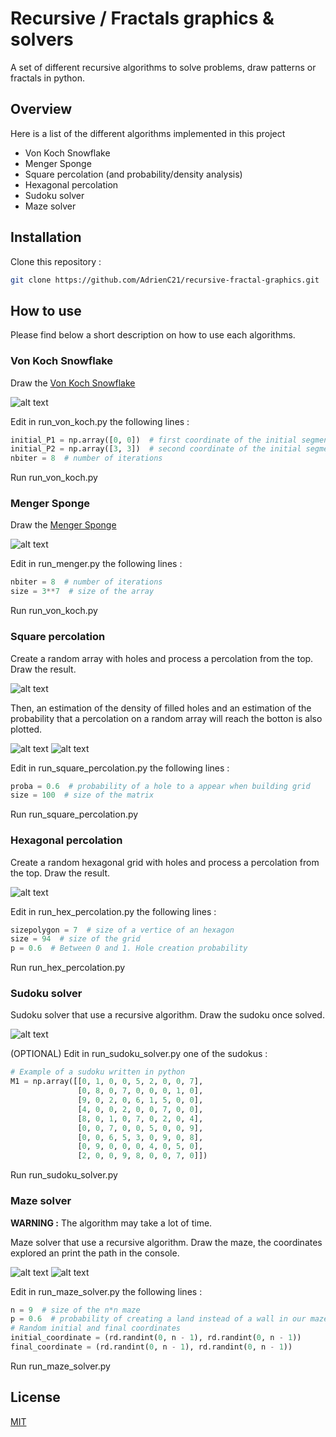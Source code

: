 # Recursive / Fractals graphics & solvers

A set of different recursive algorithms to solve problems, draw patterns or fractals in python.

## Overview

Here is a list of the different algorithms implemented in this project

- Von Koch Snowflake
- Menger Sponge
- Square percolation (and probability/density analysis)
- Hexagonal percolation
- Sudoku solver
- Maze solver

## Installation

Clone this repository :

```bash
git clone https://github.com/AdrienC21/recursive-fractal-graphics.git
```

## How to use

Please find below a short description on how to use each algorithms.

### Von Koch Snowflake

Draw the [Von Koch Snowflake](https://en.wikipedia.org/wiki/Koch_snowflake)

![alt text](https://github.com/AdrienC21/recursive-fractal-graphics/blob/main/images/von_koch.png?raw=true)

Edit in run_von_koch.py the following lines :

```python
initial_P1 = np.array([0, 0])  # first coordinate of the initial segment
initial_P2 = np.array([3, 3])  # second coordinate of the initial segment
nbiter = 8  # number of iterations
```

Run run_von_koch.py

### Menger Sponge

Draw the [Menger Sponge](https://en.wikipedia.org/wiki/Menger_sponge)

![alt text](https://github.com/AdrienC21/recursive-fractal-graphics/blob/main/images/sponge.png?raw=true)

Edit in run_menger.py the following lines :

```python
nbiter = 8  # number of iterations
size = 3**7  # size of the array
```

Run run_von_koch.py

### Square percolation

Create a random array with holes and process a percolation from the top. Draw the result.

![alt text](https://github.com/AdrienC21/recursive-fractal-graphics/blob/main/images/percolation.png?raw=true)

Then, an estimation of the density of filled holes and an estimation of the probability that a percolation on a random array will reach the botton is also plotted.

![alt text](https://github.com/AdrienC21/recursive-fractal-graphics/blob/main/images/proba.png?raw=true)
![alt text](https://github.com/AdrienC21/recursive-fractal-graphics/blob/main/images/density.png?raw=true)

Edit in run_square_percolation.py the following lines :

```python
proba = 0.6  # probability of a hole to a appear when building grid
size = 100  # size of the matrix
```

Run run_square_percolation.py

### Hexagonal percolation

Create a random hexagonal grid with holes and process a percolation from the top. Draw the result.

![alt text](https://github.com/AdrienC21/recursive-fractal-graphics/blob/main/images/percolation_hex.png?raw=true)

Edit in run_hex_percolation.py the following lines :

```python
sizepolygon = 7  # size of a vertice of an hexagon
size = 94  # size of the grid
p = 0.6  # Between 0 and 1. Hole creation probability
```

Run run_hex_percolation.py

### Sudoku solver

Sudoku solver that use a recursive algorithm. Draw the sudoku once solved.

![alt text](https://github.com/AdrienC21/recursive-fractal-graphics/blob/main/images/sudoku.png?raw=true)

(OPTIONAL) Edit in run_sudoku_solver.py one of the sudokus :

```python
# Example of a sudoku written in python
M1 = np.array([[0, 1, 0, 0, 5, 2, 0, 0, 7],
               [0, 8, 0, 7, 0, 0, 0, 1, 0],
               [9, 0, 2, 0, 6, 1, 5, 0, 0],
               [4, 0, 0, 2, 0, 0, 7, 0, 0],
               [8, 0, 1, 0, 7, 0, 2, 0, 4],
               [0, 0, 7, 0, 0, 5, 0, 0, 9],
               [0, 0, 6, 5, 3, 0, 9, 0, 8],
               [0, 9, 0, 0, 0, 4, 0, 5, 0],
               [2, 0, 0, 9, 8, 0, 0, 7, 0]])
```

Run run_sudoku_solver.py

### Maze solver

**WARNING :** The algorithm may take a lot of time.

Maze solver that use a recursive algorithm. Draw the maze, the coordinates explored an print the path in the console.

![alt text](https://github.com/AdrienC21/recursive-fractal-graphics/blob/main/images/init_maze.png?raw=true)
![alt text](https://github.com/AdrienC21/recursive-fractal-graphics/blob/main/images/path.png?raw=true)

Edit in run_maze_solver.py the following lines :

```python
n = 9  # size of the n*n maze
p = 0.6  # probability of creating a land instead of a wall in our maze
# Random initial and final coordinates
initial_coordinate = (rd.randint(0, n - 1), rd.randint(0, n - 1))
final_coordinate = (rd.randint(0, n - 1), rd.randint(0, n - 1))
```

Run run_maze_solver.py

## License

[MIT](https://choosealicense.com/licenses/mit/)
